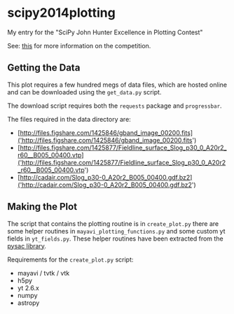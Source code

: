 scipy2014plotting
=================

My entry for the "SciPy John Hunter Excellence in Plotting Contest"

See: [this](https://conference.scipy.org/scipy2014/participate/plotting_contest/) for more information on the competition.

Getting the Data
----------------
This plot requires a few hundred megs of data files, which are hosted online and can be downloaded using the `get_data.py` script.

The download script requires both the `requests` package and `progressbar`.

The files required in the data directory are:

* [http://files.figshare.com/1425846/gband_image_00200.fits]('http://files.figshare.com/1425846/gband_image_00200.fits')
* [http://files.figshare.com/1425877/Fieldline_surface_Slog_p30_0_A20r2_r60__B005_00400.vtp]('http://files.figshare.com/1425877/Fieldline_surface_Slog_p30_0_A20r2_r60__B005_00400.vtp')
* [http://cadair.com/Slog_p30-0_A20r2_B005_00400.gdf.bz2]('http://cadair.com/Slog_p30-0_A20r2_B005_00400.gdf.bz2')

Making the Plot
---------------
The script that contains the plotting routine is in `create_plot.py` there are some helper routines in `mayavi_plotting_functions.py` and some custom yt fields in `yt_fields.py`. 
These helper routines have been extracted from the [pysac library](https://bitbucket.org/swatsheffield/pysac).

Requirements for the `create_plot.py` script:

* mayavi / tvtk / vtk
* h5py
* yt 2.6.x
* numpy
* astropy

